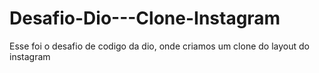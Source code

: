 # Desafio-Dio---Clone-Instagram
Esse foi o desafio de codigo da dio, onde criamos um clone do layout do instagram
